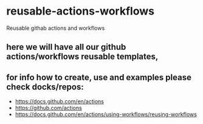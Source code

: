 # reusable-actions-workflows
Reusable githab actions and workflows

## here we will have all our github actions/workflows reusable templates,
## for info how to create, use and examples please check docks/repos:
* https://docs.github.com/en/actions
* https://github.com/actions
* https://docs.github.com/en/actions/using-workflows/reusing-workflows
